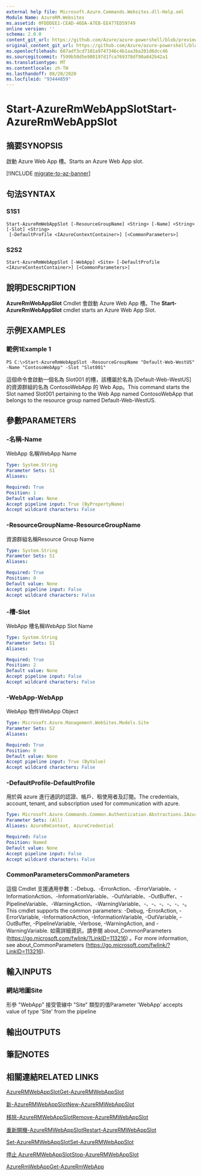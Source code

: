 ```yaml
---
external help file: Microsoft.Azure.Commands.Websites.dll-Help.xml
Module Name: AzureRM.Websites
ms.assetid: 0FDDDEE1-CEAD-46DA-A7EB-EE477ED59749
online version: ''
schema: 2.0.0
content_git_url: https://github.com/Azure/azure-powershell/blob/preview/src/ResourceManager/Websites/Commands.Websites/help/Start-AzureRmWebAppSlot.md
original_content_git_url: https://github.com/Azure/azure-powershell/blob/preview/src/ResourceManager/Websites/Commands.Websites/help/Start-AzureRmWebAppSlot.md
ms.openlocfilehash: 687adf3cd7101a9747346c4b1aa3ba201d6dcc46
ms.sourcegitcommit: f599b50d5e980197d1fca769378df90a842b42a1
ms.translationtype: MT
ms.contentlocale: zh-TW
ms.lasthandoff: 08/20/2020
ms.locfileid: "93444859"
---
```

# <span data-ttu-id="de399-101">Start-AzureRmWebAppSlot</span><span class="sxs-lookup"><span data-stu-id="de399-101">Start-AzureRmWebAppSlot</span></span>

## <span data-ttu-id="de399-102">摘要</span><span class="sxs-lookup"><span data-stu-id="de399-102">SYNOPSIS</span></span>
<span data-ttu-id="de399-103">啟動 Azure Web App 槽。</span><span class="sxs-lookup"><span data-stu-id="de399-103">Starts an Azure Web App slot.</span></span>

[!INCLUDE [migrate-to-az-banner](../../includes/migrate-to-az-banner.md)]

## <span data-ttu-id="de399-104">句法</span><span class="sxs-lookup"><span data-stu-id="de399-104">SYNTAX</span></span>

### <span data-ttu-id="de399-105">S1</span><span class="sxs-lookup"><span data-stu-id="de399-105">S1</span></span>
```
Start-AzureRmWebAppSlot [-ResourceGroupName] <String> [-Name] <String> [-Slot] <String>
 [-DefaultProfile <IAzureContextContainer>] [<CommonParameters>]
```

### <span data-ttu-id="de399-106">S2</span><span class="sxs-lookup"><span data-stu-id="de399-106">S2</span></span>
```
Start-AzureRmWebAppSlot [-WebApp] <Site> [-DefaultProfile <IAzureContextContainer>] [<CommonParameters>]
```

## <span data-ttu-id="de399-107">說明</span><span class="sxs-lookup"><span data-stu-id="de399-107">DESCRIPTION</span></span>
<span data-ttu-id="de399-108">**AzureRmWebAppSlot** Cmdlet 會啟動 Azure Web App 槽。</span><span class="sxs-lookup"><span data-stu-id="de399-108">The **Start-AzureRmWebAppSlot** cmdlet starts an Azure Web App Slot.</span></span>

## <span data-ttu-id="de399-109">示例</span><span class="sxs-lookup"><span data-stu-id="de399-109">EXAMPLES</span></span>

### <span data-ttu-id="de399-110">範例1</span><span class="sxs-lookup"><span data-stu-id="de399-110">Example 1</span></span>
```
PS C:\>Start-AzureRmWebAppSlot -ResourceGroupName "Default-Web-WestUS" -Name "ContosoWebApp" -Slot "Slot001"
```

<span data-ttu-id="de399-111">這個命令會啟動一個名為 Slot001 的槽，該槽屬於名為 [Default-Web-WestUS] 的資源群組的名為 ContosoWebApp 的 Web App。</span><span class="sxs-lookup"><span data-stu-id="de399-111">This command starts the Slot named Slot001 pertaining to the Web App named ContosoWebApp that belongs to the resource group named Default-Web-WestUS.</span></span>

## <span data-ttu-id="de399-112">參數</span><span class="sxs-lookup"><span data-stu-id="de399-112">PARAMETERS</span></span>

### <span data-ttu-id="de399-113">-名稱</span><span class="sxs-lookup"><span data-stu-id="de399-113">-Name</span></span>
<span data-ttu-id="de399-114">WebApp 名稱</span><span class="sxs-lookup"><span data-stu-id="de399-114">WebApp Name</span></span>

```yaml
Type: System.String
Parameter Sets: S1
Aliases: 

Required: True
Position: 1
Default value: None
Accept pipeline input: True (ByPropertyName)
Accept wildcard characters: False
```

### <span data-ttu-id="de399-115">-ResourceGroupName</span><span class="sxs-lookup"><span data-stu-id="de399-115">-ResourceGroupName</span></span>
<span data-ttu-id="de399-116">資源群組名稱</span><span class="sxs-lookup"><span data-stu-id="de399-116">Resource Group Name</span></span>

```yaml
Type: System.String
Parameter Sets: S1
Aliases: 

Required: True
Position: 0
Default value: None
Accept pipeline input: False
Accept wildcard characters: False
```

### <span data-ttu-id="de399-117">-槽</span><span class="sxs-lookup"><span data-stu-id="de399-117">-Slot</span></span>
<span data-ttu-id="de399-118">WebApp 槽名稱</span><span class="sxs-lookup"><span data-stu-id="de399-118">WebApp Slot Name</span></span>

```yaml
Type: System.String
Parameter Sets: S1
Aliases: 

Required: True
Position: 2
Default value: None
Accept pipeline input: False
Accept wildcard characters: False
```

### <span data-ttu-id="de399-119">-WebApp</span><span class="sxs-lookup"><span data-stu-id="de399-119">-WebApp</span></span>
<span data-ttu-id="de399-120">WebApp 物件</span><span class="sxs-lookup"><span data-stu-id="de399-120">WebApp Object</span></span>

```yaml
Type: Microsoft.Azure.Management.WebSites.Models.Site
Parameter Sets: S2
Aliases: 

Required: True
Position: 0
Default value: None
Accept pipeline input: True (ByValue)
Accept wildcard characters: False
```

### <span data-ttu-id="de399-121">-DefaultProfile</span><span class="sxs-lookup"><span data-stu-id="de399-121">-DefaultProfile</span></span>
<span data-ttu-id="de399-122">用於與 azure 進行通訊的認證、帳戶、租使用者及訂閱。</span><span class="sxs-lookup"><span data-stu-id="de399-122">The credentials, account, tenant, and subscription used for communication with azure.</span></span>

```yaml
Type: Microsoft.Azure.Commands.Common.Authentication.Abstractions.IAzureContextContainer
Parameter Sets: (All)
Aliases: AzureRmContext, AzureCredential

Required: False
Position: Named
Default value: None
Accept pipeline input: False
Accept wildcard characters: False
```

### <span data-ttu-id="de399-123">CommonParameters</span><span class="sxs-lookup"><span data-stu-id="de399-123">CommonParameters</span></span>
<span data-ttu-id="de399-124">這個 Cmdlet 支援通用參數：-Debug、-ErrorAction、-ErrorVariable、-InformationAction、-InformationVariable、-OutVariable、-OutBuffer、-PipelineVariable、-WarningAction、-WarningVariable、-、-、-、-、-、-。</span><span class="sxs-lookup"><span data-stu-id="de399-124">This cmdlet supports the common parameters: -Debug, -ErrorAction, -ErrorVariable, -InformationAction, -InformationVariable, -OutVariable, -OutBuffer, -PipelineVariable, -Verbose, -WarningAction, and -WarningVariable.</span></span> <span data-ttu-id="de399-125">如需詳細資訊，請參閱 about_CommonParameters (https://go.microsoft.com/fwlink/?LinkID=113216) 。</span><span class="sxs-lookup"><span data-stu-id="de399-125">For more information, see about_CommonParameters (https://go.microsoft.com/fwlink/?LinkID=113216).</span></span>

## <span data-ttu-id="de399-126">輸入</span><span class="sxs-lookup"><span data-stu-id="de399-126">INPUTS</span></span>

### <span data-ttu-id="de399-127">網站地圖</span><span class="sxs-lookup"><span data-stu-id="de399-127">Site</span></span>
<span data-ttu-id="de399-128">形參 "WebApp" 接受管線中 "Site" 類型的值</span><span class="sxs-lookup"><span data-stu-id="de399-128">Parameter 'WebApp' accepts value of type 'Site' from the pipeline</span></span>

## <span data-ttu-id="de399-129">輸出</span><span class="sxs-lookup"><span data-stu-id="de399-129">OUTPUTS</span></span>

## <span data-ttu-id="de399-130">筆記</span><span class="sxs-lookup"><span data-stu-id="de399-130">NOTES</span></span>

## <span data-ttu-id="de399-131">相關連結</span><span class="sxs-lookup"><span data-stu-id="de399-131">RELATED LINKS</span></span>

[<span data-ttu-id="de399-132">AzureRMWebAppSlot</span><span class="sxs-lookup"><span data-stu-id="de399-132">Get-AzureRMWebAppSlot</span></span>](./Get-AzureRMWebAppSlot.md)

[<span data-ttu-id="de399-133">新-AzureRMWebAppSlot</span><span class="sxs-lookup"><span data-stu-id="de399-133">New-AzureRMWebAppSlot</span></span>](./New-AzureRMWebAppSlot.md)

[<span data-ttu-id="de399-134">移除-AzureRMWebAppSlot</span><span class="sxs-lookup"><span data-stu-id="de399-134">Remove-AzureRMWebAppSlot</span></span>](./Remove-AzureRMWebAppSlot.md)

[<span data-ttu-id="de399-135">重新開機-AzureRMWebAppSlot</span><span class="sxs-lookup"><span data-stu-id="de399-135">Restart-AzureRMWebAppSlot</span></span>](./Restart-AzureRMWebAppSlot.md)

[<span data-ttu-id="de399-136">Set-AzureRMWebAppSlot</span><span class="sxs-lookup"><span data-stu-id="de399-136">Set-AzureRMWebAppSlot</span></span>](./Set-AzureRMWebAppSlot.md)

[<span data-ttu-id="de399-137">停止 AzureRMWebAppSlot</span><span class="sxs-lookup"><span data-stu-id="de399-137">Stop-AzureRMWebAppSlot</span></span>](./Stop-AzureRMWebAppSlot.md)

[<span data-ttu-id="de399-138">AzureRmWebApp</span><span class="sxs-lookup"><span data-stu-id="de399-138">Get-AzureRmWebApp</span></span>](./Get-AzureRmWebApp.md)
